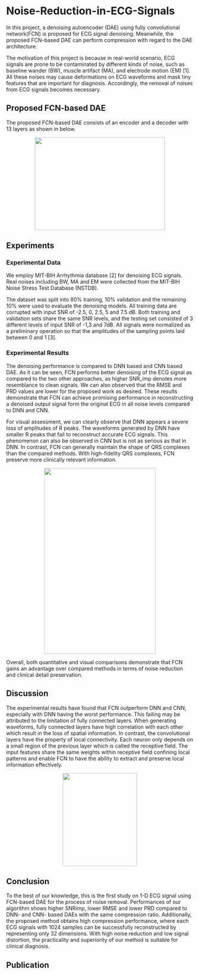 # Noise-Reduction-in-ECG-Signals

In this project, a denoising autoencoder (DAE) using fully convolutional network(FCN) is proposed for ECG signal denoising. Meanwhile, the proposed FCN-based DAE can perform compression with regard to the DAE architecture. 

The motivation of this project is because in real-world scenario, ECG signals are prone to be contaminated by different kinds of noise, such as baseline wander (BW), muscle artifact (MA), and electrode motion (EM) [1]. All these noises may cause deformations on ECG waveforms and mask tiny features that are important for diagnosis. Accordingly, the removal of noises from ECG signals becomes necessary.

## Proposed FCN-based DAE
The proposed FCN-based DAE consists of an encoder and a decoder with 13 layers as shown in below. 
<div align=center><img width="350" height="250" src="https://github.com/sophie091524/Noise-Reduction-in-ECG-Signals/blob/master/pic/fcn.jpg"/></div>

## Experiments
### Experimental Data
We employ MIT-BIH Arrhythmia database [2] for denoising ECG signals. Real noises including BW, MA and EM were collected from the MIT-BIH Noise Stress Test Database (NSTDB). 

The dataset was split into 80% training, 10% validation and the remaining 10% were used to evaluate the denoising models. All training data are corrupted with input SNR of -2.5, 0, 2.5, 5 and 7.5 dB. Both training and validation sets share the same SNR levels, and the testing set consisted of 3 different levels of input SNR of -1,3 and 7dB. All signals were normalized as a preliminary operation so that the amplitudes of the sampling points laid between 0 and 1 [3].

### Experimental Results
The denoising performance is compared to DNN based and CNN based DAE. As it can be seen, FCN performs better denoising of the ECG signal as compared to the two other approaches, as higher SNR_imp denotes more resemblance to clean signals. We can also observed that the RMSE and PRD values are lower for the proposed work as desired. These results demonstrate that FCN can achieve promising performance in reconstructing a denoised output signal form the original ECG in all noise levels compared to DNN and CNN.


For visual assessment, we can clearly observe that DNN appears a severe loss of amplitudes of R peaks. The waveforms generated by DNN have smaller R peaks that fail to reconstruct accurate ECG signals. This phenomenon can also be observed in CNN but is not as serious as that in DNN. In contrast, FCN can generally maintain the shape of QRS complexes than the compared methods. With high-fidelity QRS complexes, FCN preserve more clinically relevant information. 
<div align=center><img width="300" height="500" src="https://github.com/sophie091524/Noise-Reduction-in-ECG-Signals/blob/master/pic/result.jpg"/></div>

Overall, both quantitative and visual comparisons demonstrate that FCN gains an advantage over compared methods in terms of noise reduction and clinical detail preservation.

## Discussion
The experimental results have found that FCN outperform DNN and CNN, especially with DNN having the worst performance. This failing may be attributed to the limitation of fully connected layers. When generating waveforms, fully connected layers have high correlation with each other which result in the loss of spatial information. In contrast, the convolutional layers have the property of local connectivity. Each neuron only depends on a small region of the previous layer which is called the receptive field. The input features share the same weights within receptive field confining local patterns and enable FCN to have the ability to extract and preserve local information effectively.
<div align=center><img width="200" height="250" src="https://github.com/sophie091524/Noise-Reduction-in-ECG-Signals/blob/master/pic/fcl_cl.jpg"/></div>

## Conclusion
To the best of our knowledge, this is the first study on 1-D ECG signal using FCN-based DAE for the process of noise removal. Performances of our algorithm shows higher SNRimp, lower RMSE and  lower PRD compared to DNN- and CNN- based DAEs with the same compression ratio. Additionally, the proposed method obtains high compression performance, where each ECG signals with 1024 samples can be successfully reconstructed by representing only 32 dimensions. With high noise reduction and low signal distortion, the practicality and superiority of our method is suitable for clinical diagnosis.

## Publication

